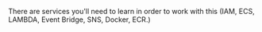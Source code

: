 There are services you'll need to learn in order to work with this (IAM, ECS, LAMBDA, Event Bridge, SNS, Docker, ECR.)

